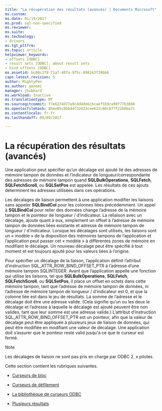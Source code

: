 ```yaml
---
title: "La récupération des résultats (avancés) | Documents Microsoft"
ms.custom: 
ms.date: 01/19/2017
ms.prod: sql-non-specified
ms.reviewer: 
ms.suite: 
ms.technology:
- drivers
ms.tgt_pltfrm: 
ms.topic: article
helpviewer_keywords:
- offsets [ODBC]
- result sets [ODBC], about result sets
- bind offsets [ODBC]
ms.assetid: bc00c379-71a7-407a-975c-898243f39bb6
caps.latest.revision: 5
author: MightyPen
ms.author: genemi
manager: jhubbard
ms.workload: Inactive
ms.translationtype: MT
ms.sourcegitcommit: f7e6274d77a9cdd4de6cbcaef559ca99f77b3608
ms.openlocfilehash: 85ee85c9bb44f32d33cee622c60c677f22b0ba7c
ms.contentlocale: fr-fr
ms.lasthandoff: 09/09/2017

---
```

# <a name="retrieving-results-advanced"></a>La récupération des résultats (avancés)
Une application peut spécifier qu’un décalage est ajouté lié des adresses de mémoire tampon de données et l’indicateur de longueur/correspondante des adresses de mémoire tampon quand **SQLBulkOperations**, **SQLFetch**, **SQLFetchScroll**, ou **SQLSetPos** est appelée. Les résultats de ces ajouts déterminent les adresses utilisées dans ces opérations.  
  
 Les décalages de liaison permettent à une application modifier les liaisons sans appeler **SQLBindCol** pour les colonnes liées précédemment. Un appel à **SQLBindCol** pour relier des données change l’adresse de la mémoire tampon et le pointeur de longueur / d’indicateur. La reliaison avec un décalage, ajoute quant à eux, simplement un offset à l’adresse de mémoire tampon de données liées existante et adresse de mémoire tampon de longueur / d’indicateur. Lorsque les décalages sont utilisés, les liaisons sont un « modèle » de la disposition des mémoires tampons de l’application et l’application peut passer cet « modèle » à différentes zones de mémoire en modifiant le décalage. Un nouveau décalage peut être spécifié à tout moment et est toujours ajouté pour les valeurs liées à l’origine.  
  
 Pour spécifier un décalage de la liaison, l’application définit l’attribut d’instruction SQL_ATTR_ROW_BIND_OFFSET_PTR à l’adresse d’une mémoire tampon SQLINTEGER. Avant que l’application appelle une fonction qui utilise les liaisons, tel que **SQLBulkOperations**, **SQLFetch**, **SQLFetchScroll**, ou **SQLSetPos**, il place un offset en octets dans cette mémoire tampon, tant que l’adresse de mémoire tampon de données, ni l’adresse de mémoire tampon de longueur / d’indicateur est 0, et que la colonne liée est dans le jeu de résultats. La somme de l’adresse et le décalage doit être une adresse valide. (Cela signifie qu’un ou les deux le décalage et l’adresse à laquelle le décalage est ajouté peuvent être non valides, tant que leur somme est une adresse valide.) L’attribut d’instruction SQL_ATTR_ROW_BIND_OFFSET_PTR est un pointeur, afin que la valeur de décalage peut être appliquée à plusieurs jeux de liaison de données, qui peut être modifiée en modifiant une valeur de décalage. Une application doit s’assurer que le pointeur reste valid jusqu'à ce que le curseur est fermé.  
  
> [!NOTE]  
>  Les décalages de liaison ne sont pas pris en charge par ODBC 2. *x* pilotes.  
  
 Cette section contient les rubriques suivantes.  
  
-   [Curseurs de bloc](../../../odbc/reference/develop-app/block-cursors.md)  
  
-   [Curseurs de défilement](../../../odbc/reference/develop-app/scrollable-cursors.md)  
  
-   [La bibliothèque de curseurs ODBC](../../../odbc/reference/develop-app/the-odbc-cursor-library.md)  
  
-   [Plusieurs résultats](../../../odbc/reference/develop-app/multiple-results.md)

